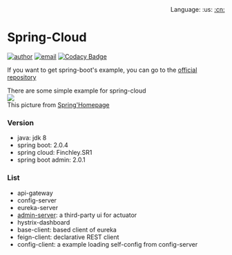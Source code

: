 <div align="right">
  Language: 
  :us:
  <a title="Chinese" href="README-CN.md">:cn:</a>
</div>

# Spring-Cloud

[![author](https://img.shields.io/badge/author-mrtt-blue.svg)](https://jiangtj.gitlab.io/me)
[![email](https://img.shields.io/badge/email-jiang.taojie@foxmail.com-blue.svg)](mailto:jiang.taojie@foxmail.com)
[![Codacy Badge](https://api.codacy.com/project/badge/Grade/f02c5dc5557d4fed8b88fc802e24a52f)](https://www.codacy.com/app/116749895/spring-cloud-examples?utm_source=github.com&amp;utm_medium=referral&amp;utm_content=JiangTJ/spring-cloud-examples&amp;utm_campaign=Badge_Grade)  

If you want to get spring-boot's example, you can go to the [official repository](https://github.com/spring-projects/spring-boot)    

There are some simple example for spring-cloud   
![](https://spring.io/img/homepage/diagram-distributed-systems.svg)    
This picture from [Spring'Homepage](https://spring.io/)   

### Version 
- java: jdk 8
- spring boot: 2.0.4
- spring cloud: Finchley.SR1
- spring boot admin: 2.0.1

### List
- api-gateway
- config-server
- eureka-server
- [admin-server](https://github.com/codecentric/spring-boot-admin): a third-party ui for actuator
- hystrix-dashboard
- base-client: based client of eureka
- feign-client: declarative REST client
- config-client: a example loading self-config from config-server

